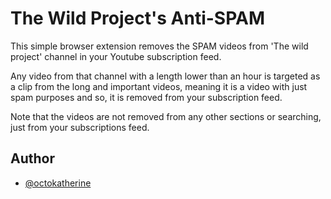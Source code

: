 # The Wild Project's Anti-SPAM

This simple browser extension removes the SPAM videos from 'The wild project' channel in your Youtube subscription feed.

Any video from that channel with a length lower than an hour is targeted as a clip from the long and important videos, meaning it is a video with just spam purposes and so, it is removed from your subscription feed.

Note that the videos are not removed from any other sections or searching, just from your subscriptions feed.

## Author

- [@octokatherine](https://www.github.com/davidgm-92)

